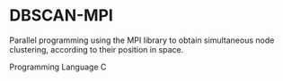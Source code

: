 # DBSCAN-MPI
Parallel programming using the MPI library to obtain 
simultaneous node clustering, according to their position in space.

Programming Language C

